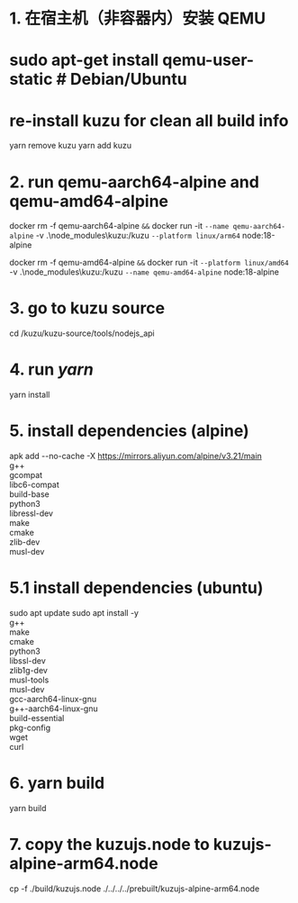 # 1. 在宿主机（非容器内）安装 QEMU
# sudo apt-get install qemu-user-static  # Debian/Ubuntu

# re-install kuzu for clean all build info
yarn remove kuzu
yarn add kuzu


# 2. run qemu-aarch64-alpine and qemu-amd64-alpine

docker rm -f qemu-aarch64-alpine `
&& `
docker run -it `
--name qemu-aarch64-alpine `
-v .\node_modules\kuzu:/kuzu `
--platform linux/arm64 `
node:18-alpine

 
docker rm -f qemu-amd64-alpine `
&& `
docker run -it `
--platform linux/amd64 `
-v .\node_modules\kuzu:/kuzu `
--name qemu-amd64-alpine `
node:18-alpine



# 3. go to kuzu source

cd /kuzu/kuzu-source/tools/nodejs_api


# 4. run ***yarn***

yarn install
 

# 5. install  dependencies  (alpine)
apk add --no-cache -X https://mirrors.aliyun.com/alpine/v3.21/main  \
    g++ \
    gcompat \
    libc6-compat \
    build-base \
    python3 \
    libressl-dev \
    make \
    cmake \
    zlib-dev \
    musl-dev 

# 5.1 install  dependencies  (ubuntu)

sudo apt update
sudo apt install -y \
    g++ \
    make \
    cmake \
    python3 \
    libssl-dev \
    zlib1g-dev \
    musl-tools \
    musl-dev \
    gcc-aarch64-linux-gnu \
    g++-aarch64-linux-gnu \
    build-essential \
    pkg-config \
    wget \
    curl


# 6.  yarn build
yarn build

# 7.  copy the kuzujs.node to kuzujs-alpine-arm64.node
cp -f ./build/kuzujs.node ./../../../prebuilt/kuzujs-alpine-arm64.node
